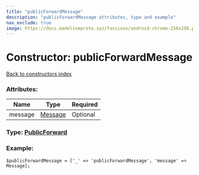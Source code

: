 ```yaml
---
title: "publicForwardMessage"
description: "publicForwardMessage attributes, type and example"
nav_exclude: true
image: https://docs.madelineproto.xyz/favicons/android-chrome-256x256.png
---
```

# Constructor: publicForwardMessage  
[Back to constructors index](/API_docs/constructors/index.html)



### Attributes:

| Name     |    Type       | Required |
|----------|---------------|----------|
|message|[Message](/API_docs/types/Message.html) | Optional|



### Type: [PublicForward](/API_docs/types/PublicForward.html)


### Example:

```
$publicForwardMessage = ['_' => 'publicForwardMessage', 'message' => Message];
```  
